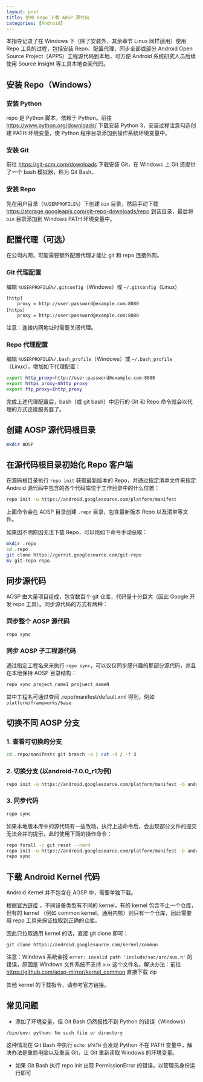 ```yaml
---
layout: post
title: 使用 Repo 下载 AOSP 源代码
categories: [Android]
---
```


本指导记录了在 Windows 下（除了安装外，其余章节 Linux 同样适用）使用 Repo 工具的过程，包括安装 Repo、配置代理、同步全部或部分 Android Open Source Project（APPS）工程源代码到本地，可方便 Android 系统研究人员后续使用 Source Insight 等工具本地查阅代码。

## 安装 Repo（Windows）

### 安装 Python

repo 是 Python 脚本，依赖于 Python。前往 https://www.python.org/downloads/ 下载安装 Python 3，安装过程注意勾选创建 PATH 环境变量，使 Python 程序目录添加到操作系统环境变量中。
 
### 安装 Git
 
前往 https://git-scm.com/downloads 下载安装 Git，在 Windows 上 Git 还提供了一个 bash 模拟器，称为 Git Bash。

### 安装 Repo

先在用户目录（`%USERPROFILE%`）下创建  `bin` 目录，然后手动下载  https://storage.googleapis.com/git-repo-downloads/repo 到该目录，最后将 `bin` 目录添加到 Windows PATH 环境变量中。

## 配置代理（可选）

在公司内网，可能需要额外配置代理才能让 git 和 repo 连接外网。

### Git 代理配置

编辑 `%USERPROFILE%/.gitconfig`（Windows）或 `~/.gitconfig`（Linux）

```
[http]
    proxy = http://user:password@example.com:8080
[https］
    proxy = http://user:password@example.com:8080
```

注意：连接内网地址时需要关闭代理。

### Repo 代理配置

编辑 `%USERPROFILE%/.bash_profile`（Windows）或 `~/.bash_profile`（Linux），增加如下代理配置：

```sh
export http_proxy=http://user:password@example.com:8080
export https_proxy=$http_proxy
export ftp_proxy=$http_proxy
```

完成上述代理配置后，bash（或 git bash）中运行的 Git 和 Repo 命令就会以代理的方式连接服务器了。

## 创建 AOSP 源代码根目录

```sh
mkdir AOSP
```

## 在源代码根目录初始化 Repo 客户端

在源码根目录执行 `repo init` 获取最新版本的 Repo，并通过指定清单文件来指定 Android 源代码中包含的各个代码库位于工作目录中的什么位置：

```sh
repo init -u https://android.googlesource.com/platform/manifest
```

上面命令会在 AOSP 目录创建 `.repo` 目录，包含最新版本 Repo 以及清单等文件。

如果因不明原因无法下载 Repo，可以用如下命令手动获取：

```sh
mkdir .repo
cd .repo
git clone https://gerrit.googlesource.com/git-repo
mv git-repo repo
```

## 同步源代码

AOSP 由大量项目组成，包含数百个 git 仓库，代码量十分巨大（因此 Google 开发 repo 工具）。同步源代码的方式有两种：

### 同步整个 AOSP 源代码

```sh
repo sync
```

### 同步 AOSP 子工程源代码

通过指定工程名来来执行 `repo sync`，可以仅仅同步感兴趣的那部分源代码，并且在本地保持 AOSP 目录结构：

```sh
repo sync project_name1 projuect_nameN
```

其中工程名可通过查阅 .repo/manifest/default.xml 得到，例如 `platform/frameworks/base`

## 切换不同 AOSP 分支

### 1. 查看可切换的分支

```sh
cd .repo/manifests git branch -a | cut -d / -f 3
```
### 2. 切换分支 (以android-7.0.0_r1为例)  

```sh
repo init -u https://android.googlesource.com/platform/manifest -b android-7.0.0_r1
```

### 3. 同步代码 

```sh
repo sync
```

如果本地版本库中的源代码有一些改动，执行上述命令后，会出现部分文件的提交无法合并的提示，此时使用下面的操作命令：

```sh
repo forall -c git reset --hard
repo init -u https://android.googlesource.com/platform/manifest -b android-7.0.0_r1
repo sync
```

## 下载 Android Kernel 代码

Android Kernel 并不包含在 AOSP 中，需要单独下载。

根据[官方链接](https://source.android.com/setup/build/building-kernels#downloading) ，不同设备类型有不同的 kernel，有的 kernel 包含不止一个仓库，但有的 kernel （例如 common kernel，通用内核）则只有一个仓库，因此需要用 repo 工具来保证拉取到正确的仓库。

因此只拉取通用 kernel 的话，直接 git clone 即可：

```
git clone https://android.googlesource.com/kernel/common
```

注意：Windows 系统会报 `error: invalid path 'include/soc/arc/aux.h'` 的错误，原因是 Windows 文件系统不支持 `aux` 这个文件名，解决办法：前往 https://github.com/aosp-mirror/kernel_common 直接下载 zip

其他 kernel 的下载指令，请参考官方链接。

## 常见问题

- 添加了环境变量，但 Git Bash 仍然报找不到 Python 的错误（Windows）

```
/bin/env: python: No such file or directory
```

这种情况在 Git Bash 中执行 `echo $PATH` 会发现 Python 不在 PATH 变量中，解决办法是重启电脑以及重装 Git，让 Git 重新读取 Windows 的环境变量。

- 如果 Git Bash 执行 repo init 出现 PermissionError 的错误，以管理员身份运行即可
